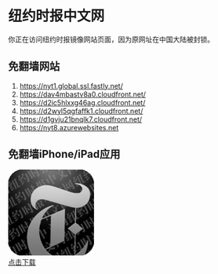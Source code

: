 <h1>纽约时报中文网</h1>
<p>你正在访问纽约时报镜像网站页面，因为原网址在中国大陆被封锁。</p>
<h2>免翻墙网站</h2>
<ol>
<li><a href="https://nyt1.global.ssl.fastly.net/" target="1">https://nyt1.global.ssl.fastly.net/</a></li>
<li><a href="https://dav4mbastv8a0.cloudfront.net/" target="2">https://dav4mbastv8a0.cloudfront.net/</a></li>
<li><a href="https://d2ic5hlxxg46ag.cloudfront.net/" target="3">https://d2ic5hlxxg46ag.cloudfront.net/</a></li>
<li><a href="https://d2wyl5qgfaffk1.cloudfront.net/" target="4">https://d2wyl5qgfaffk1.cloudfront.net/</a></li>
<li><a href="https://d1gvju21bnqlk7.cloudfront.net/" target="5">https://d1gvju21bnqlk7.cloudfront.net/</a></li>
<li><a href="https://nyt8.azurewebsites.net" target="6">https://nyt8.azurewebsites.net</a></li>
</ol>
<h2>免翻墙iPhone/iPad应用</h2>
<p>
	<a href="https://itunes.apple.com/cn/app/niu-yue-shi-bao-zhong-wen-wang/id807498298?mt=8">
		<img src="icon175x175.jpeg" />
		<br/>点击下载
	</a>
</p>